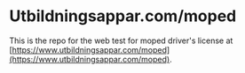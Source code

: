 Utbildningsappar.com/moped
==========================

This is the repo for the web test for moped driver's license at [https://www.utbildningsappar.com/moped](https://www.utbildningsappar.com/moped).